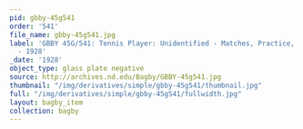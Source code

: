```yaml
---
pid: gbby-45g541
order: '541'
file_name: gbby-45g541.jpg
label: 'GBBY 45G/541: Tennis Player: Unidentified - Matches, Practice, and Posed Action
  - 1928'
_date: '1928'
object_type: glass plate negative
source: http://archives.nd.edu/Bagby/GBBY-45g541.jpg
thumbnail: "/img/derivatives/simple/gbby-45g541/thumbnail.jpg"
full: "/img/derivatives/simple/gbby-45g541/fullwidth.jpg"
layout: bagby_item
collection: bagby
---
```

